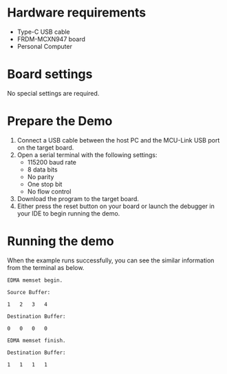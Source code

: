 Hardware requirements
=====================
- Type-C USB cable
- FRDM-MCXN947 board
- Personal Computer

Board settings
============
No special settings are required.

Prepare the Demo
===============
1.  Connect a USB cable between the host PC and the MCU-Link USB port on the target board. 
2.  Open a serial terminal with the following settings:
    - 115200 baud rate
    - 8 data bits
    - No parity
    - One stop bit
    - No flow control
3.  Download the program to the target board.
4.  Either press the reset button on your board or launch the debugger in your IDE to begin running the demo.

Running the demo
================
When the example runs successfully, you can see the similar information from the terminal as below.
~~~~~~~~~~~~~~~~~~~~~~~~~~~~~~~~~~~~~~~~~~~~~~~
EDMA memset begin.

Source Buffer:

1	2	3	4	

Destination Buffer:

0	0	0	0	

EDMA memset finish.

Destination Buffer:

1	1	1	1
~~~~~~~~~~~~~~~~~~~~~~~~~~~~~~~~~~~~~~~~~~~~~~~

